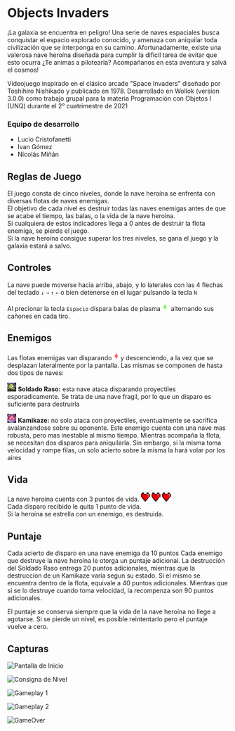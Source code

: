 # Objects Invaders

¡La galaxia se encuentra en peligro! Una serie de naves espaciales busca conquistar el espacio explorado conocido, y amenaza con aniquilar toda civilización que se interponga en su camino. Afortunadamente, existe una valerosa nave heroína diseñada para cumplir la dificil tarea de evitar que esto ocurra ¿Te animas a pilotearla? Acompañanos en esta aventura y salvá el cosmos!

Videojuego inspirado en el clásico arcade "Space Invaders" diseñado por Toshihiro Nishikado y publicado en 1978.
Desarrollado en Wollok (version 3.0.0) como trabajo grupal para la materia Programación con Objetos I (UNQ) durante el 2° cuatrimestre de 2021

### Equipo de desarrollo

- Lucio Cristofanetti
- Ivan Gómez
- Nicolás Miñán

## Reglas de Juego 

El juego consta de cinco niveles, donde la nave heroína se enfrenta con diversas flotas de naves enemigas.  
El objetivo de cada nivel es destruir todas las naves enemigas antes de que se acabe el tiempo, las balas, o la vida de la nave heroína.  
Si cualquiera de estos indicadores llega a 0 antes de destruir la flota enemiga, se pierde el juego.   
Si la nave heroína consigue superar los tres niveles, se gana el juego y la galaxia estará a salvo.  

## Controles

La nave puede moverse hacia arriba, abajo, y lo laterales con las 4 flechas del teclado  ``↓`` ``→`` ``↑`` ``←`` 
o bien detenerse en el lugar pulsando la tecla ``N``

Al precionar la tecla ``Espacio`` dispara balas de plasma![Bala De Plasma](https://github.com/obj1unq/2021s2---tp-juego-grupo-7-1/blob/master/assets/heroBullet.png?raw=true) alternando sus cañones en cada tiro.

## Enemigos

Las flotas enemigas van disparando![Bala Enemiga](https://github.com/obj1unq/2021s2---tp-juego-grupo-7-1/blob/master/assets/enemyBullet.png?raw=true)y descenciendo, a la vez que se desplazan lateralmente por la pantalla.
Las mismas se componen de hasta dos tipos de naves:

![Soldado Raso](https://github.com/obj1unq/2021s2---tp-juego-grupo-7-1/blob/master/assets/private.png?raw=true)  <b>Soldado Raso:</b> esta nave ataca disparando proyectiles esporadicamente. Se trata de una nave fragil, por lo que un disparo es suficiente para destruirla

![Kamikaze](https://github.com/obj1unq/2021s2---tp-juego-grupo-7-1/blob/master/assets/kamikaze.png?raw=true)  <b>Kamikaze:</b> no solo ataca con proyectiles, eventualmente se sacrifica avalanzandose sobre su oponente. Este enemigo cuenta con una nave mas robusta, pero mas inestable al mismo tiempo. Mientras acompaña la flota, se necesitan dos disparos para aniquilarla. Sin embargo, si la misma toma velocidad y rompe filas, un solo acierto sobre la mísma la hará volar por los aires 

## Vida 

La nave heroína cuenta con 3 puntos de vida. ![Vida](https://github.com/obj1unq/2021s2---tp-juego-grupo-7-1/blob/master/assets/life.png?raw=true) ![Vida](https://github.com/obj1unq/2021s2---tp-juego-grupo-7-1/blob/master/assets/life.png?raw=true) ![Vida](https://github.com/obj1unq/2021s2---tp-juego-grupo-7-1/blob/master/assets/life.png?raw=true)  
Cada disparo recibido le quita 1 punto de vida.  
Si la heroína se estrella con un enemigo, es destruida.  

## Puntaje

Cada acierto de disparo en una nave enemiga da 10 puntos
Cada enemigo que destruye la nave heroína le otorga un puntaje adicional. La destrucción del Soldado Raso entrega 20 puntos adicionales, mientras que la destruccion de un Kamikaze varía segun su estado. Si el mismo se encuentra dentro de la flota, equivale a 40 puntos adicionales. Mientras que si se lo destruye cuando toma velocidad, la recompenza son 90 puntos adicionales.

El puntaje se conserva siempre que la vida de la nave heroína no llege a agotarse. Si se pierde un nivel, es posible reintentarlo pero el puntaje vuelve a cero.

## Capturas

![Pantalla de Inicio](https://user-images.githubusercontent.com/89810143/144264765-80e98912-cfd8-4dcf-a368-e500ee6d3f90.png)

![Consigna de Nivel](https://user-images.githubusercontent.com/89810143/144264865-fa1f4f28-ee02-4d24-8855-0cb8c9613ca2.png)

![Gameplay 1](https://user-images.githubusercontent.com/89810143/144264920-21232249-5d74-4273-9dc7-35cf9c88ddd2.png)

![Gameplay 2](https://user-images.githubusercontent.com/89810143/144264969-ea394073-008b-4e51-90e4-2a745d67057a.png)

![GameOver](https://user-images.githubusercontent.com/89810143/144264989-232455aa-91a6-45c2-970b-63614b7c70b7.png)
